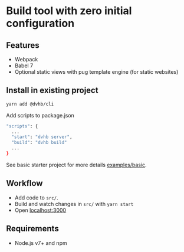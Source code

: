 # Build tool with zero initial configuration

## Features

- Webpack
- Babel 7
- Optional static views with pug template engine (for static websites)

## Install in existing project

```bash
yarn add @dvhb/cli
```

Add scripts to package.json

```bash
"scripts": {
  ...
  "start": "dvhb server",
  "build": "dvhb build"
  ...
}
```

See basic starter project for more details [examples/basic](https://github.com/dvhb/cli/tree/master/examples/basic).

## Workflow

- Add code to `src/`.
- Build and watch changes in `src/` with `yarn start`
- Open [localhost:3000](http://localhost:3000)

## Requirements

- Node.js v7+ and npm
